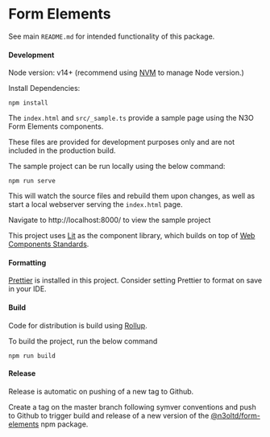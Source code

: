 # Form Elements

See main `README.md` for intended functionality of this package.

#### Development

Node version: v14+ (recommend using [NVM](https://github.com/nvm-sh/nvm) to manage Node version.)

Install Dependencies:

```shell script
npm install
```

The `index.html` and `src/_sample.ts` provide a sample page using the N3O Form Elements components.

These files are provided for development purposes only and are not included in the production build.

The sample project can be run locally using the below command:

```shell script
npm run serve
```

This will watch the source files and rebuild them upon changes, as well as start a local webserver serving the `index.html` page.

Navigate to http://localhost:8000/ to view the sample project

This project uses [Lit](https://lit.dev/) as the component library, which builds on top of [Web Components Standards](https://developer.mozilla.org/en-US/docs/Web/Web_Components).

#### Formatting

[Prettier](https://prettier.io/) is installed in this project. Consider setting Prettier to format on save in your IDE.

#### Build

Code for distribution is build using [Rollup](https://rollupjs.org/guide/en/).

To build the project, run the below command

```
npm run build
```

#### Release

Release is automatic on pushing of a new tag to Github.

Create a tag on the master branch following symver conventions and push to Github to trigger build and release of a new version of the [@n3oltd/form-elements](https://www.npmjs.com/package/@n3oltd/form-elements) npm package.